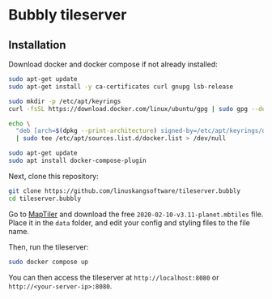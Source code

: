 # Bubbly tileserver

## Installation

Download docker and docker compose if not already installed:

```bash
sudo apt-get update
sudo apt-get install -y ca-certificates curl gnupg lsb-release

sudo mkdir -p /etc/apt/keyrings
curl -fsSL https://download.docker.com/linux/ubuntu/gpg | sudo gpg --dearmor -o /etc/apt/keyrings/docker.gpg

echo \
  "deb [arch=$(dpkg --print-architecture) signed-by=/etc/apt/keyrings/docker.gpg] https://download.docker.com/linux/ubuntu $(lsb_release -cs) stable" \
  | sudo tee /etc/apt/sources.list.d/docker.list > /dev/null

sudo apt-get update
sudo apt install docker-compose-plugin
```

Next, clone this repository:

```bash
git clone https://github.com/linuskangsoftware/tileserver.bubbly
cd tileserver.bubbly
```

Go to [MapTiler](https://www.maptiler.com/on-prem-datasets/dataset/osm/#11.45/-43.5311/172.6628) and download the free `2020-02-10-v3.11-planet.mbtiles` file. Place it in the `data` folder, and edit your config and styling files to the file name.

Then, run the tileserver:

```bash
sudo docker compose up
```

You can then access the tileserver at `http://localhost:8080` or `http://<your-server-ip>:8080`.